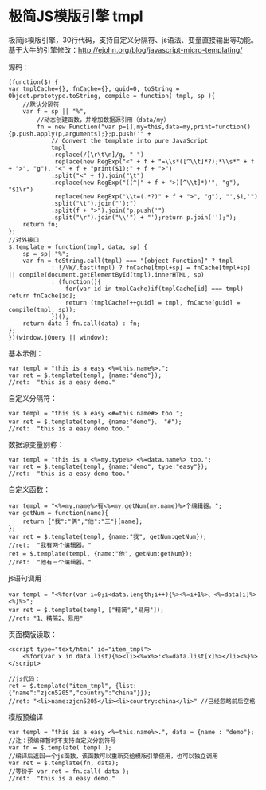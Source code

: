 极简JS模版引擎 tmpl
==================

极简js模版引擎，30行代码，支持自定义分隔符、js语法、变量直接输出等功能。
基于大牛的引擎修改：http://ejohn.org/blog/javascript-micro-templating/

源码：

	(function($) {
    var tmplCache={}, fnCache={}, guid=0, toString = Object.prototype.toString, compile = function( tmpl, sp ){
        //默认分隔符
        var f = sp || "%",
            //动态创建函数，并增加数据源引用（data/my）
            fn = new Function("var p=[],my=this,data=my,print=function(){p.push.apply(p,arguments);};p.push('" +
                // Convert the template into pure JavaScript
                tmpl
                .replace(/[\r\t\n]/g, " ")
                .replace(new RegExp("<" + f + "=\\s*([^\\t]*?);*\\s*" + f + ">", "g"), "<" + f + "print($1);" + f + ">")
                .split("<" + f).join("\t")
                .replace(new RegExp("((^|" + f + ">)[^\\t]*)'", "g"), "$1\r")
                .replace(new RegExp("\\t=(.*?)" + f + ">", "g"), "',$1,'")
                .split("\t").join("');")
                .split(f + ">").join("p.push('")
                .split("\r").join("\\'") + "');return p.join('');");
        return fn;
    };
    //对外接口
    $.template = function(tmpl, data, sp) {
        sp = sp||"%";
        var fn = toString.call(tmpl) === "[object Function]" ? tmpl
                : !/\W/.test(tmpl) ? fnCache[tmpl+sp] = fnCache[tmpl+sp] || compile(document.getElementById(tmpl).innerHTML, sp)
                : (function(){
                    for(var id in tmplCache)if(tmplCache[id] === tmpl) return fnCache[id];
                    return (tmplCache[++guid] = tmpl, fnCache[guid] = compile(tmpl, sp));
                })();
        return data ? fn.call(data) : fn;
    };
	})(window.jQuery || window);

基本示例：

	var templ = "this is a easy <%=this.name%>.";
	var ret = $.template(templ, {name:"demo"});
	//ret:  "this is a easy demo."

自定义分隔符：
	
	var templ = "this is a easy <#=this.name#> too.";
	var ret = $.template(templ, {name:"demo"}， "#");
	//ret:  "this is a easy demo too."

数据源变量别称：
	
	var templ = "this is a <%=my.type%> <%=data.name%> too.";
	var ret = $.template(templ, {name:"demo", type:"easy"});
	//ret:  "this is a easy demo too."

自定义函数：

	var templ = "<%=my.name%>有<%=my.getNum(my.name)%>个编辑器。";
	var getNum = function(name){
		return {"我":"俩","他":"三"}[name];
	};
	var ret = $.template(templ, {name:"我", getNum:getNum});
	//ret:  "我有两个编辑器。"
	ret = $.template(templ, {name:"他", getNum:getNum});
	//ret:  "他有三个编辑器。"

js语句调用：

	var templ = "<%for(var i=0;i<data.length;i++){%><%=i+1%>、<%=data[i]%><%}%>";
	var ret = $.template(templ, ["精简","易用"]);
	//ret: "1、精简2、易用"

页面模版读取：

	<script type="text/html" id="item_tmpl">
		<%for(var x in data.list){%><li><%=x%>:<%=data.list[x]%></li><%}%>
	</script>

	//js代码：
	ret = $.template("item_tmpl", {list:{"name":"zjcn5205","country":"china"}});
	//ret: "<li>name:zjcn5205</li><li>country:china</li>" //已经忽略前后空格

模版预编译
	
	var templ = "this is a easy <%=this.name%>.", data = {name : "demo"};
	//注：预编译暂时不支持自定义分割符号
	var fn = $.template( templ );
	//编译后返回一个js函数，该函数可以重新交给模版引擎使用，也可以独立调用
	var ret = $.template(fn, data);
	//等价于 var ret = fn.call( data );
	//ret:  "this is a easy demo."